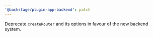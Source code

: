 ```yaml
---
'@backstage/plugin-app-backend': patch
---
```


Deprecate `createRouter` and its options in favour of the new backend system.
